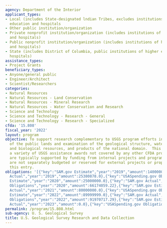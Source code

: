 ```yaml
---
agency: Department of the Interior
applicant_types:
- Local (includes State-designated lndian Tribes, excludes institutions of higher
  education and hospitals
- Other public institution/organization
- Private nonprofit institution/organization (includes institutions of higher education
  and hospitals)
- Public nonprofit institution/organization (includes institutions of higher education
  and hospitals)
- State (includes District of Columbia, public institutions of higher education and
  hospitals)
assistance_types:
- Project Grants
beneficiary_types:
- Anyone/general public
- Engineer/Architect
- Scientist/Researchers
categories:
- Natural Resources
- Natural Resources - Land Conservation
- Natural Resources - Mineral Research
- Natural Resources - Water Conservation and Research
- Science and Technology
- Science and Technology - Research - General
- Science and Technology - Research - Specialized
cfda: '15.808'
fiscal_year: '2022'
layout: program
objective: To support research complementary to USGS program efforts in classification
  of the public lands and examination of the geological structure, water, mineral,
  and biological resources, and products of the national domain.  This entry covers
  a variety of USGS assistance awards not covered by any other CFDA program entries.  Awards
  are typically supported by funding from internal projects and programs, and funds
  are not separately budgeted or reserved for external projects or proposals under
  this entry.
obligations: '[{"key":"SAM.gov Estimate","year":"2019","amount":14000000.0},{"key":"SAM.gov
  Actual","year":"2019","amount":25380878.0},{"key":"USASpending.gov Obligations","year":"2019","amount":57024138.37},{"key":"SAM.gov
  Estimate","year":"2020","amount":25000000.0},{"key":"SAM.gov Actual","year":"2020","amount":44923514.0},{"key":"USASpending.gov
  Obligations","year":"2020","amount":66174059.22},{"key":"SAM.gov Estimate","year":"2021","amount":45000000.0},{"key":"SAM.gov
  Actual","year":"2021","amount":80000000.0},{"key":"USASpending.gov Obligations","year":"2021","amount":77084995.64},{"key":"SAM.gov
  Estimate","year":"2022","amount":89999999.0},{"key":"SAM.gov Actual","year":"2022","amount":178082702.0},{"key":"USASpending.gov
  Obligations","year":"2022","amount":91970717.29},{"key":"SAM.gov Estimate","year":"2023","amount":90000000.0},{"key":"SAM.gov
  Actual","year":"2023","amount":0.0},{"key":"USASpending.gov Obligations","year":"2023","amount":51623113.58}]'
permalink: /program/15.808.html
sub-agency: U. S. Geological Survey
title: U.S. Geological Survey Research and Data Collection
---
```

